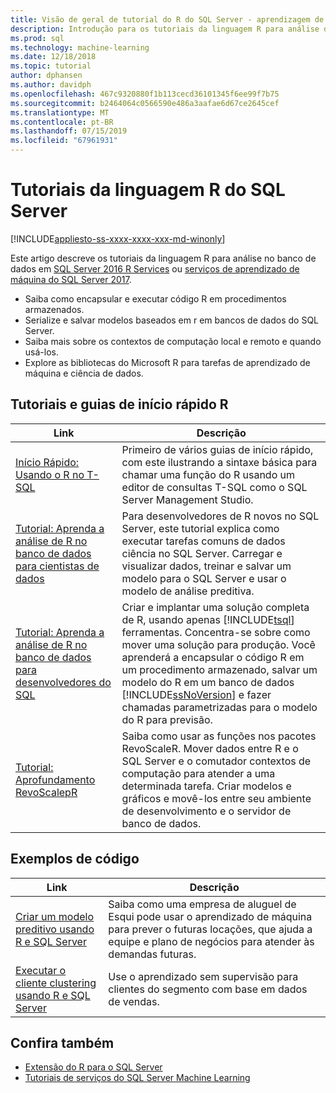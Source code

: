 ```yaml
---
title: Visão de geral de tutorial do R do SQL Server - aprendizagem de máquina do SQL Server
description: Introdução para os tutoriais da linguagem R para análise do SQL Server no banco de dados.
ms.prod: sql
ms.technology: machine-learning
ms.date: 12/18/2018
ms.topic: tutorial
author: dphansen
ms.author: davidph
ms.openlocfilehash: 467c9320880f1b113cecd36101345f6ee99f7b75
ms.sourcegitcommit: b2464064c0566590e486a3aafae6d67ce2645cef
ms.translationtype: MT
ms.contentlocale: pt-BR
ms.lasthandoff: 07/15/2019
ms.locfileid: "67961931"
---
```

# <a name="sql-server-r-language-tutorials"></a>Tutoriais da linguagem R do SQL Server
[!INCLUDE[appliesto-ss-xxxx-xxxx-xxx-md-winonly](../../includes/appliesto-ss-xxxx-xxxx-xxx-md-winonly.md)]

Este artigo descreve os tutoriais da linguagem R para análise no banco de dados em [SQL Server 2016 R Services](../install/sql-r-services-windows-install.md) ou [serviços de aprendizado de máquina do SQL Server 2017](../install/sql-machine-learning-services-windows-install.md).

+ Saiba como encapsular e executar código R em procedimentos armazenados.
+ Serialize e salvar modelos baseados em r em bancos de dados do SQL Server.
+ Saiba mais sobre os contextos de computação local e remoto e quando usá-los.
+ Explore as bibliotecas do Microsoft R para tarefas de aprendizado de máquina e ciência de dados.

<a name="bkmk_sqltutorials"></a>

## <a name="r-quickstarts-and-tutorials"></a>Tutoriais e guias de início rápido R

| Link | Descrição |
|------|-------------|
| [Início Rápido: Usando o R no T-SQL](rtsql-using-r-code-in-transact-sql-quickstart.md) | Primeiro de vários guias de início rápido, com este ilustrando a sintaxe básica para chamar uma função do R usando um editor de consultas T-SQL como o SQL Server Management Studio. |
| [Tutorial: Aprenda a análise de R no banco de dados para cientistas de dados](../tutorials/walkthrough-data-science-end-to-end-walkthrough.md) | Para desenvolvedores de R novos no SQL Server, este tutorial explica como executar tarefas comuns de dados ciência no SQL Server. Carregar e visualizar dados, treinar e salvar um modelo para o SQL Server e usar o modelo de análise preditiva. |
| [Tutorial: Aprenda a análise de R no banco de dados para desenvolvedores do SQL](../tutorials/sqldev-in-database-r-for-sql-developers.md) | Criar e implantar uma solução completa de R, usando apenas [!INCLUDE[tsql](../../includes/tsql-md.md)] ferramentas. Concentra-se sobre como mover uma solução para produção. Você aprenderá a encapsular o código R em um procedimento armazenado, salvar um modelo do R em um banco de dados [!INCLUDE[ssNoVersion](../../includes/ssnoversion-md.md)] e fazer chamadas parametrizadas para o modelo do R para previsão. |
| [Tutorial: Aprofundamento RevoScalepR](deepdive-data-science-deep-dive-using-the-revoscaler-packages.md) | Saiba como usar as funções nos pacotes RevoScaleR. Mover dados entre R e o SQL Server e o comutador contextos de computação para atender a uma determinada tarefa. Criar modelos e gráficos e movê-los entre seu ambiente de desenvolvimento e o servidor de banco de dados. |

<a name ="bkmk_samples"></a>

## <a name="code-samples"></a>Exemplos de código

| Link | Descrição |
|------|-------------|
| [Criar um modelo preditivo usando R e SQL Server](https://microsoft.github.io/sql-ml-tutorials/R/rentalprediction) | Saiba como uma empresa de aluguel de Esqui pode usar o aprendizado de máquina para prever o futuras locações, que ajuda a equipe e plano de negócios para atender às demandas futuras. |
| [Executar o cliente clustering usando R e SQL Server](https://microsoft.github.io/sql-ml-tutorials/R/customerclustering/) | Use o aprendizado sem supervisão para clientes do segmento com base em dados de vendas. |

## <a name="see-also"></a>Confira também

+ [Extensão do R para o SQL Server](../concepts/extension-r.md)
+ [Tutoriais de serviços do SQL Server Machine Learning](machine-learning-services-tutorials.md)

